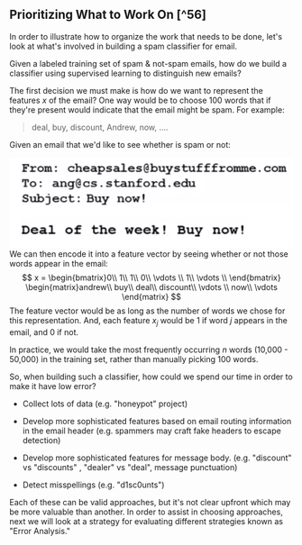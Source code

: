 ## Prioritizing What to Work On [^56]

In order to illustrate how to organize the work that needs to be done, let's look at what's involved in building a spam classifier for email.

Given a labeled training set of spam & not-spam emails, how do we build a classifier using supervised learning to distinguish new emails?

The first decision we must make is how do we want to represent the features $x$ of the email? One way would be to choose 100 words that if they're present would indicate that the email might be spam.  For example:

> deal, buy, discount, Andrew, now, ….

Given an email that we'd like to see whether is spam or not:

![](01-prioritizing-what-to-work-on.assets/image-20210510052720010.png)
We can then encode it into a feature vector by seeing whether or not those words appear in the email:
$$
x = \begin{bmatrix}0\\ 1\\ 1\\ 0\\ \vdots \\ 1\\ \vdots \\ \end{bmatrix} \begin{matrix}andrew\\ buy\\ deal\\ discount\\ \vdots \\ now\\ \vdots \end{matrix}
$$
The feature vector would be as long as the number of words we chose for this representation.  And, each feature $x_j$ would be 1 if word $j$ appears in the email, and 0 if not.

In practice, we would take the most frequently occurring $n$ words (10,000 - 50,000) in the training set, rather than manually picking 100 words.

So, when building such a classifier, how could we spend our time in order to make it have low error?

* Collect lots of data (e.g. "honeypot" project)

* Develop more sophisticated features based on email routing information in the email header (e.g. spammers may craft fake headers to escape detection)

* Develop more sophisticated features for message body. (e.g. "discount" vs "discounts" , "dealer" vs "deal", message punctuation)

* Detect misspellings (e.g. "d1sc0unts")

Each of these can be valid approaches, but it's not clear upfront which may be more valuable than another.  In order to assist in choosing approaches, next we will look at a strategy for evaluating different strategies known as "Error Analysis."
